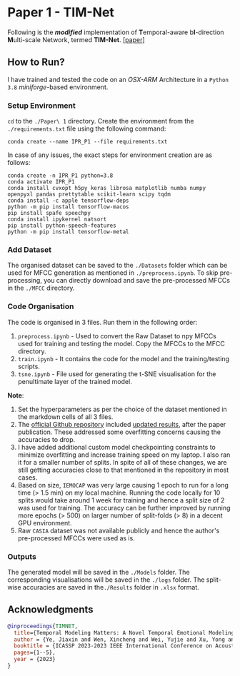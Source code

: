 # Paper 1 - TIM-Net

Following is the **_modified_** implementation of **T**emporal-aware b**I**-direction **M**ulti-scale Network, termed **TIM-Net**. [[paper]](https://arxiv.org/abs/2211.08233)

## How to Run?

I have trained and tested the code on an _OSX-ARM_ Architecture in a `Python 3.8` _miniforge_-based environment.

### Setup Environment

`cd` to the `./Paper\ 1` directory. Create the environment from the `./requirements.txt` file using the following command:

```
conda create --name IPR_P1 --file requirements.txt
```

In case of any issues, the exact steps for environment creation are as follows:

```
conda create -n IPR_P1 python=3.8
conda activate IPR_P1
conda install cvxopt h5py keras librosa matplotlib numba numpy openpyxl pandas prettytable scikit-learn scipy tqdm
conda install -c apple tensorflow-deps
python -m pip install tensorflow-macos
pip install spafe speechpy
conda install ipykernel natsort
pip install python-speech-features
python -m pip install tensorflow-metal
```

### Add Dataset

The organised dataset can be saved to the `./Datasets` folder which can be used for MFCC generation as mentioned in `./preprocess.ipynb`. To skip pre-processing, you can directly download and save the pre-processed MFCCs in the `./MFCC` directory.

### Code Organisation

The code is organised in 3 files. Run them in the following order:

1. `preprocess.ipynb` - Used to convert the Raw Dataset to npy MFCCs used for training and testing the model. Copy the MFCCs to the MFCC directory.
2. `train.ipynb` - It contains the code for the model and the training/testing scripts.
3. `tsne.ipynb` - File used for generating the t-SNE visualisation for the penultimate layer of the trained model.

**Note**:

1. Set the hyperparameters as per the choice of the dataset mentioned in the markdown cells of all 3 files.
2. The [official Github repository](https://github.com/Jiaxin-Ye/TIM-Net_SER) included [updated results](https://github.com/Jiaxin-Ye/TIM-Net_SER?tab=readme-ov-file#-additional-experimental-results-update-for-cpac-and-gm-tcnet), after the paper publication. These addressed some overfitting concerns causing the accuracies to drop.
3. I have added additional custom model checkpointing constraints to minimize overfitting and increase training speed on my laptop. I also ran it for a smaller number of splits. In spite of all of these changes, we are still getting accuracies close to that mentioned in the repository in most cases.
4. Based on size, `IEMOCAP` was very large causing 1 epoch to run for a long time (> 1.5 min) on my local machine. Running the code locally for 10 splits would take around 1 week for training and hence a split size of 2 was used for training. The accuracy can be further improved by running more epochs (> 500) on larger number of split-folds (> 8) in a decent GPU environment.
5. Raw `CASIA` dataset was not available publicly and hence the author's pre-processed MFCCs were used as is.

### Outputs

The generated model will be saved in the `./Models` folder. The corresponding visualisations will be saved in the `./logs` folder. The split-wise accuracies are saved in the`./Results` folder in `.xlsx` format.

## Acknowledgments

```bibtex
@inproceedings{TIMNET,
  title={Temporal Modeling Matters: A Novel Temporal Emotional Modeling Approach for Speech Emotion Recognition},
  author = {Ye, Jiaxin and Wen, Xincheng and Wei, Yujie and Xu, Yong and Liu, Kunhong and Shan, Hongming},
  booktitle = {ICASSP 2023-2023 IEEE International Conference on Acoustics, Speech and Signal Processing (ICASSP), Rhodes Island, Greece, June 4-10, 2023},
  pages={1--5},
  year = {2023}
}
```
